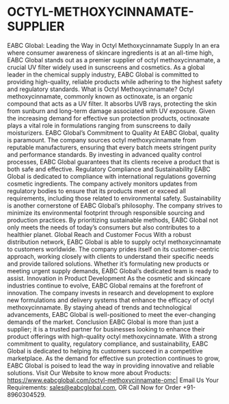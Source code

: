 # OCTYL-METHOXYCINNAMATE-SUPPLIER
 EABC Global: Leading the Way in Octyl Methoxycinnamate Supply
In an era where consumer awareness of skincare ingredients is at an all-time high, EABC Global stands out as a premier supplier of octyl methoxycinnamate, a crucial UV filter widely used in sunscreens and cosmetics. As a global leader in the chemical supply industry, EABC Global is committed to providing high-quality, reliable products while adhering to the highest safety and regulatory standards.
 What is Octyl Methoxycinnamate?
Octyl methoxycinnamate, commonly known as octinoxate, is an organic compound that acts as a UV filter. It absorbs UVB rays, protecting the skin from sunburn and long-term damage associated with UV exposure. Given the increasing demand for effective sun protection products, octinoxate plays a vital role in formulations ranging from sunscreens to daily moisturizers.
 EABC Global’s Commitment to Quality
At EABC Global, quality is paramount. The company sources octyl methoxycinnamate from reputable manufacturers, ensuring that every batch meets stringent purity and performance standards. By investing in advanced quality control processes, EABC Global guarantees that its clients receive a product that is both safe and effective.
 Regulatory Compliance and Sustainability
EABC Global is dedicated to compliance with international regulations governing cosmetic ingredients. The company actively monitors updates from regulatory bodies to ensure that its products meet or exceed all requirements, including those related to environmental safety. 
Sustainability is another cornerstone of EABC Global’s philosophy. The company strives to minimize its environmental footprint through responsible sourcing and production practices. By prioritizing sustainable methods, EABC Global not only meets the needs of today’s consumers but also contributes to a healthier planet.
 Global Reach and Customer Focus
With a robust distribution network, EABC Global is able to supply octyl methoxycinnamate to customers worldwide. The company prides itself on its customer-centric approach, working closely with clients to understand their specific needs and provide tailored solutions. Whether it’s formulating new products or meeting urgent supply demands, EABC Global’s dedicated team is ready to assist.
 Innovation in Product Development
As the cosmetic and skincare industries continue to evolve, EABC Global remains at the forefront of innovation. The company invests in research and development to explore new formulations and delivery systems that enhance the efficacy of octyl methoxycinnamate. By staying ahead of trends and technological advancements, EABC Global is well-positioned to meet the ever-changing demands of the market.
 Conclusion
EABC Global is more than just a supplier; it is a trusted partner for businesses looking to enhance their product offerings with high-quality octyl methoxycinnamate. With a strong commitment to quality, regulatory compliance, and sustainability, EABC Global is dedicated to helping its customers succeed in a competitive marketplace. As the demand for effective sun protection continues to grow, EABC Global is poised to lead the way in providing innovative and reliable solutions.
Visit Our Website to know more about Products: https://www.eabcglobal.com/octyl-methoxycinnamate-omc| Email Us Your Requirements: sales@eabcglobal.com, OR Call Now for Order +91-8960304529.
